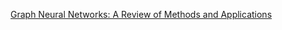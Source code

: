 [Graph Neural Networks: A Review of Methods and Applications](https://arxiv.org/pdf/1812.08434.pdf)
